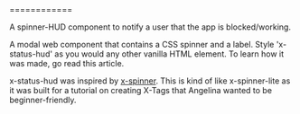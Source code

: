 <x-status-hud>
============

A spinner-HUD component to notify a user that the app is blocked/working.

A modal web component that contains a CSS spinner and a label. Style 'x-status-hud' as you would any other vanilla HTML element. To learn how it was made, go read this article.
 
x-status-hud was inspired by [x-spinner](https://github.com/x-tag/spinner). This is kind of like x-spinner-lite as it was built for a tutorial on creating X-Tags that Angelina wanted to be beginner-friendly.
